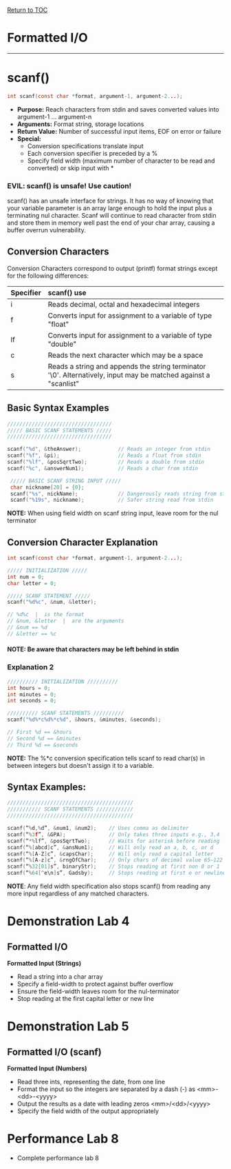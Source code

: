 <a href="https://github.com/CyberTrainingUSAF/05-C-Programming/blob/master/00-Table-of-Contents.md" rel="Return to TOC"> Return to TOC </a>

# Formatted I/O

---

# scanf\(\)

```c
int scanf(const char *format, argument-1, argument-2...);
```

* **Purpose:** Reach characters from stdin and saves converted values into argument-1 ... argument-n
* **Arguments:** Format string, storage locations
* **Return Value:** Number of successful input items, EOF on error or failure
* **Special:**
  * Conversion specifications translate input
  * Each conversion specifier is preceded by a %
  * Specify field width \(maximum number of character to be read and converted\) or skip input with \*

### EVIL: scanf\(\) is unsafe! Use caution!

scanf\(\) has an unsafe interface for strings. It has no way of knowing that your variable parameter is an array large enough to hold the input plus a terminating nul character. Scanf will continue to read character from stdin and store them in memory well past the end of your char array, causing a buffer overrun vulnerability.

## Conversion Characters

Conversion Characters correspond to output \(printf\) format strings except for the following differences:

| **Specifier** | **scanf\(\) use** |
| :--- | :--- |
| i | Reads decimal, octal and hexadecimal integers |
| f | Converts input for assignment to a variable of type "float" |
| lf | Converts input for assignment to a variable of type "double" |
| c | Reads the next character which may be a space |
| s | Reads a string and appends the string terminator '\0'. Alternatively, input may be matched against a "scanlist" |

## Basic Syntax Examples

```c
//////////////////////////////////
///// BASIC SCANF STATEMENTS /////
//////////////////////////////////

scanf("%d", &theAnswer);            // Reads an integer from stdin
scanf("%f", &pi);                   // Reads a float from stdin
scanf("%lf", &posSqrtTwo);          // Reads a double from stdin
scanf("%c", &answerNum1);           // Reads a char from stdin

 ///// BASIC SCANF STRING INPUT /////
 char nickname[20] = {0};
 scanf("%s", nickName);             // Dangerously reads string from stdin
 scanf("%19s", nickname);           // Safer string read from stdin
```

**NOTE:** When using field width on scanf string input, leave room for the nul terminator

## Conversion Character Explanation

```c
int scanf(const char *format, argument-1, argument-2...);
```

```c
///// INITIALIZATION /////
int num = 0;
char letter = 0;

///// SCANF STATEMENT /////
scanf("%d%c", &num, &letter);

// %d%c  |  is the format
// &num, &letter  |  are the arguments
// &num == %d
// &letter == %c
```

#### NOTE: Be aware that characters may be left behind in stdin

### Explanation 2

```c
////////// INITIALIZATION //////////
int hours = 0;
int minutes = 0;
int seconds = 0;

////////// SCANF STATEMENTS //////////
scanf("%d%*c%d%*c%d", &hours, &minutes, &seconds);

// First %d == &hours
// Second %d == &minutes
// Third %d == &seconds
```

**NOTE:** The %\*c conversion specification tells scanf to read char\(s\) in between integers but doesn't assign it to a variable.

## Syntax Examples:

```c
/////////////////////////////////////////
/////////// SCANF STATEMENTS ////////////
/////////////////////////////////////////

scanf(“%d,%d”, &num1, &num2);    // Uses comma as delimiter
scanf(“%3f”, &GPA);              // Only takes three inputs e.g., 3.4
scanf(“*%lf”, &posSqrtTwo);      // Waits for asterisk before reading
scanf(“%[abcd]c”, &ansNum1);     // Will only read an a, b, c, or d
scanf(“%[A-Z]c”, &capsChar);     // Will only read a capital letter
scanf(“%[A-z]c”, &rngOfChar);    // Only chars of decimal value 65–122
scanf(“%32[01]s”, binaryStr);    // Stops reading at first non 0 or 1 
scanf(“%64[^e\n]s”, Gadsby);     // Stops reading at first e or newline
```

**NOTE**: Any field width specification also stops scanf\(\) from reading any more input regardless of any matched characters.

# Demonstration Lab 4

## Formatted I/O

**Formatted Input \(Strings\)**

* Read a string into a char array
* Specify a field-width to protect against buffer overflow
* Ensure the field-width leaves room for the nul-terminator 
* Stop reading at the first capital letter or new line

# Demonstration Lab 5

## Formatted I/O \(scanf\)

**Formatted Input \(Numbers\)**

* Read three ints, representing the date, from one line
* Format the input so the integers are separated by a dash \(-\) as &lt;mm&gt;-&lt;dd&gt;-&lt;yyyy&gt;
* Output the results as a date with leading zeros &lt;mm&gt;/&lt;dd&gt;/&lt;yyyy&gt;
* Specify the field width of the output appropriately

# Performance Lab 8

* Complete performance lab 8



